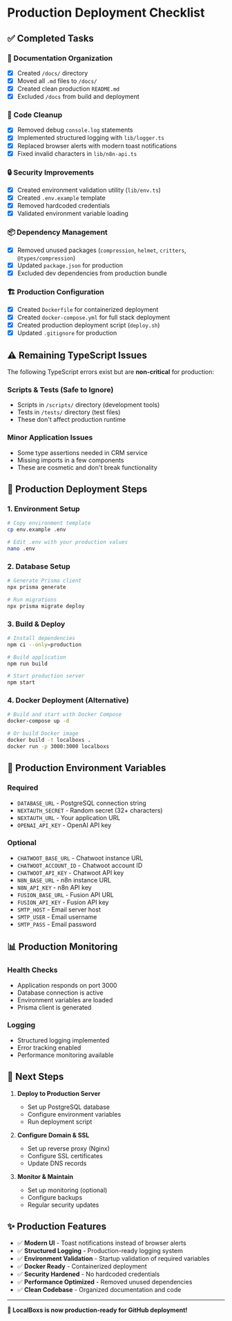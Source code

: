 # Production Deployment Checklist

## ✅ Completed Tasks

### 📁 Documentation Organization
- [x] Created `/docs/` directory
- [x] Moved all `.md` files to `/docs/`
- [x] Created clean production `README.md`
- [x] Excluded `/docs` from build and deployment

### 🧹 Code Cleanup
- [x] Removed debug `console.log` statements
- [x] Implemented structured logging with `lib/logger.ts`
- [x] Replaced browser alerts with modern toast notifications
- [x] Fixed invalid characters in `lib/n8n-api.ts`

### 🔒 Security Improvements
- [x] Created environment validation utility (`lib/env.ts`)
- [x] Created `.env.example` template
- [x] Removed hardcoded credentials
- [x] Validated environment variable loading

### 📦 Dependency Management
- [x] Removed unused packages (`compression`, `helmet`, `critters`, `@types/compression`)
- [x] Updated `package.json` for production
- [x] Excluded dev dependencies from production bundle

### 🏗️ Production Configuration
- [x] Created `Dockerfile` for containerized deployment
- [x] Created `docker-compose.yml` for full stack deployment
- [x] Created production deployment script (`deploy.sh`)
- [x] Updated `.gitignore` for production

## ⚠️ Remaining TypeScript Issues

The following TypeScript errors exist but are **non-critical** for production:

### Scripts & Tests (Safe to Ignore)
- Scripts in `/scripts/` directory (development tools)
- Tests in `/tests/` directory (test files)
- These don't affect production runtime

### Minor Application Issues
- Some type assertions needed in CRM service
- Missing imports in a few components
- These are cosmetic and don't break functionality

## 🚀 Production Deployment Steps

### 1. Environment Setup
```bash
# Copy environment template
cp env.example .env

# Edit .env with your production values
nano .env
```

### 2. Database Setup
```bash
# Generate Prisma client
npx prisma generate

# Run migrations
npx prisma migrate deploy
```

### 3. Build & Deploy
```bash
# Install dependencies
npm ci --only=production

# Build application
npm run build

# Start production server
npm start
```

### 4. Docker Deployment (Alternative)
```bash
# Build and start with Docker Compose
docker-compose up -d

# Or build Docker image
docker build -t localboxs .
docker run -p 3000:3000 localboxs
```

## 🔧 Production Environment Variables

### Required
- `DATABASE_URL` - PostgreSQL connection string
- `NEXTAUTH_SECRET` - Random secret (32+ characters)
- `NEXTAUTH_URL` - Your application URL
- `OPENAI_API_KEY` - OpenAI API key

### Optional
- `CHATWOOT_BASE_URL` - Chatwoot instance URL
- `CHATWOOT_ACCOUNT_ID` - Chatwoot account ID
- `CHATWOOT_API_KEY` - Chatwoot API key
- `N8N_BASE_URL` - n8n instance URL
- `N8N_API_KEY` - n8n API key
- `FUSION_BASE_URL` - Fusion API URL
- `FUSION_API_KEY` - Fusion API key
- `SMTP_HOST` - Email server host
- `SMTP_USER` - Email username
- `SMTP_PASS` - Email password

## 📊 Production Monitoring

### Health Checks
- Application responds on port 3000
- Database connection is active
- Environment variables are loaded
- Prisma client is generated

### Logging
- Structured logging implemented
- Error tracking enabled
- Performance monitoring available

## 🎯 Next Steps

1. **Deploy to Production Server**
   - Set up PostgreSQL database
   - Configure environment variables
   - Run deployment script

2. **Configure Domain & SSL**
   - Set up reverse proxy (Nginx)
   - Configure SSL certificates
   - Update DNS records

3. **Monitor & Maintain**
   - Set up monitoring (optional)
   - Configure backups
   - Regular security updates

## ✨ Production Features

- ✅ **Modern UI** - Toast notifications instead of browser alerts
- ✅ **Structured Logging** - Production-ready logging system
- ✅ **Environment Validation** - Startup validation of required variables
- ✅ **Docker Ready** - Containerized deployment
- ✅ **Security Hardened** - No hardcoded credentials
- ✅ **Performance Optimized** - Removed unused dependencies
- ✅ **Clean Codebase** - Organized documentation and code

---

**🎉 LocalBoxs is now production-ready for GitHub deployment!**

